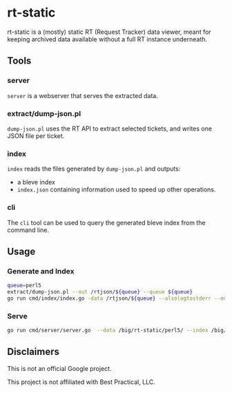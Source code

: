 
# rt-static 

rt-static is a (mostly) static RT (Request Tracker) data viewer, meant for
keeping archived data available without a full RT instance underneath.

## Tools

### server

`server` is a webserver that serves the extracted data.

### extract/dump-json.pl

`dump-json.pl` uses the RT API to extract selected tickets, and writes one JSON
file per ticket.

### index

`index` reads the files generated by `dump-json.pl` and outputs:

* a bleve index
* `index.json` containing information used to speed up other operations.

### cli

The `cli` tool can be used to query the generated bleve index from the command
line.

## Usage

### Generate and Index

```bash
queue=perl5
extract/dump-json.pl --out /rtjson/${queue} --queue ${queue}
go run cmd/index/index.go -data /rtjson/${queue} --alsologtostderr --outdir /rtjson/${queue}
```

### Serve

```bash
go run cmd/server/server.go  --data /big/rt-static/perl5/ --index /big/rt-static/perl5/index.bleve
```

## Disclaimers

This is not an official Google project.

This project is not affiliated with Best Practical, LLC.

